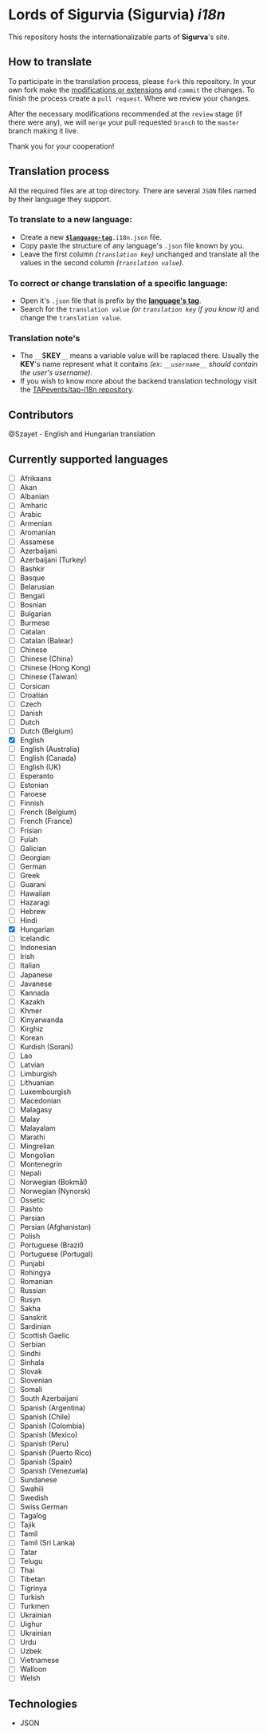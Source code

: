 # Lords of Sigurvia (**Sigurvia**) *i18n*

This repository hosts the internationalizable parts of **Sigurva**'s site.

## How to translate
To participate in the translation process, please `fork` this repository. 
In your own fork make the [modifications or extensions](#translation-process) and `commit` the changes.
To finish the process create a `pull request`. Where we review your changes.

After the necessary modifications recommended at the `review` stage (if there were any), we will `merge` your pull requested `branch` to the `master` branch making it live.

Thank you for your cooperation!

## Translation process
All the required files are at top directory.
There are several `JSON` files named by their language they support.

### To translate to a new language:
* Create a new **[`$language-tag`](https://github.com/TAPevents/tap-i18n#languages-tags-and-translations-prioritization)**`.i18n.json` file.
* Copy paste the structure of any language's `.json` file known by you.
* Leave the first column *(`translation key`)* unchanged and translate all the values in the second column *(`translation value`)*. 

### To correct or change translation of a specific language:
* Open it's `.json` file that is prefix by the **[language's tag](https://github.com/TAPevents/tap-i18n#languages-tags-and-translations-prioritization)**.
* Search for the `translation value` *(or `translation key` if you know it)* and change the `translation value`.

### Translation note's
* The `__`$**KEY**`__` means a variable value will be raplaced there. Usually the **KEY**'s name represent what it contains *(ex: `__username__` should contain the user's username)*.
* If you wish to know more about the backend translation technology visit the [TAPevents/tap-i18n repository](https://github.com/TAPevents/tap-i18n#contents).

## Contributors
@Szayet - English and Hungarian translation

## Currently supported languages

- [ ] Afrikaans
- [ ] Akan
- [ ] Albanian
- [ ] Amharic
- [ ] Arabic
- [ ] Armenian
- [ ] Aromanian
- [ ] Assamese
- [ ] Azerbaijani
- [ ] Azerbaijani (Turkey)
- [ ] Bashkir
- [ ] Basque
- [ ] Belarusian
- [ ] Bengali
- [ ] Bosnian
- [ ] Bulgarian
- [ ] Burmese
- [ ] Catalan
- [ ] Catalan (Balear)
- [ ] Chinese
- [ ] Chinese (China)
- [ ] Chinese (Hong Kong)
- [ ] Chinese (Taiwan)
- [ ] Corsican
- [ ] Croatian
- [ ] Czech
- [ ] Danish
- [ ] Dutch
- [ ] Dutch (Belgium)
- [x] English
- [ ] English (Australia)
- [ ] English (Canada)
- [ ] English (UK)
- [ ] Esperanto
- [ ] Estonian
- [ ] Faroese
- [ ] Finnish
- [ ] French (Belgium)
- [ ] French (France)
- [ ] Frisian
- [ ] Fulah
- [ ] Galician
- [ ] Georgian
- [ ] German
- [ ] Greek
- [ ] Guaraní
- [ ] Hawaiian
- [ ] Hazaragi
- [ ] Hebrew
- [ ] Hindi
- [x] Hungarian
- [ ] Icelandic
- [ ] Indonesian
- [ ] Irish
- [ ] Italian
- [ ] Japanese
- [ ] Javanese
- [ ] Kannada
- [ ] Kazakh
- [ ] Khmer
- [ ] Kinyarwanda
- [ ] Kirghiz
- [ ] Korean
- [ ] Kurdish (Sorani)
- [ ] Lao
- [ ] Latvian
- [ ] Limburgish
- [ ] Lithuanian
- [ ] Luxembourgish
- [ ] Macedonian
- [ ] Malagasy
- [ ] Malay
- [ ] Malayalam
- [ ] Marathi
- [ ] Mingrelian
- [ ] Mongolian
- [ ] Montenegrin
- [ ] Nepali
- [ ] Norwegian (Bokmål)
- [ ] Norwegian (Nynorsk)
- [ ] Ossetic
- [ ] Pashto
- [ ] Persian
- [ ] Persian (Afghanistan)
- [ ] Polish
- [ ] Portuguese (Brazil)
- [ ] Portuguese (Portugal)
- [ ] Punjabi
- [ ] Rohingya
- [ ] Romanian
- [ ] Russian
- [ ] Rusyn
- [ ] Sakha
- [ ] Sanskrit
- [ ] Sardinian
- [ ] Scottish Gaelic
- [ ] Serbian
- [ ] Sindhi
- [ ] Sinhala
- [ ] Slovak
- [ ] Slovenian
- [ ] Somali
- [ ] South Azerbaijani
- [ ] Spanish (Argentina)
- [ ] Spanish (Chile)
- [ ] Spanish (Colombia)
- [ ] Spanish (Mexico)
- [ ] Spanish (Peru)
- [ ] Spanish (Puerto Rico)
- [ ] Spanish (Spain)
- [ ] Spanish (Venezuela)
- [ ] Sundanese
- [ ] Swahili
- [ ] Swedish
- [ ] Swiss German
- [ ] Tagalog
- [ ] Tajik
- [ ] Tamil
- [ ] Tamil (Sri Lanka)
- [ ] Tatar
- [ ] Telugu
- [ ] Thai
- [ ] Tibetan
- [ ] Tigrinya
- [ ] Turkish
- [ ] Turkmen
- [ ] Ukrainian
- [ ] Uighur
- [ ] Ukrainian
- [ ] Urdu
- [ ] Uzbek
- [ ] Vietnamese
- [ ] Walloon
- [ ] Welsh

## Technologies

* JSON